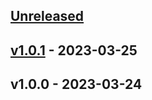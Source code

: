 <a name="unreleased"></a>
## [Unreleased]


<a name="v1.0.1"></a>
## [v1.0.1] - 2023-03-25

<a name="v1.0.0"></a>
## v1.0.0 - 2023-03-24

[Unreleased]: https://github.com/notblessy/bless/compare/v1.0.1...HEAD
[v1.0.1]: https://github.com/notblessy/bless/compare/v1.0.0...v1.0.1
